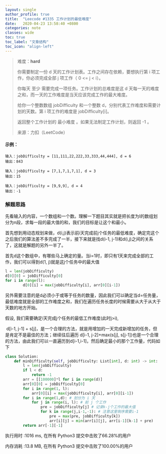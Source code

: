 ```yaml
---
layout: single
author_profile: true
title:  "Leecode #1335 工作计划的最低难度"
date:   2020-04-23 13:58:40 +0800
categories: note
classes: wide
toc: true
toc_label: "文章结构"
toc_icon: "align-left"
---
```


> 难度：**hard**
>
> 你需要制定一份 d 天的工作计划表。工作之间存在依赖，要想执行第 i 项工作，你必须完成全部 j 项工作（ 0 <= j < i）。
>
> 你每天 至少 需要完成一项任务。工作计划的总难度是这 d 天每一天的难度之和，而一天的工作难度是当天应该完成工作的最大难度。
>
> 给你一个整数数组 jobDifficulty 和一个整数 d，分别代表工作难度和需要计划的天数。第 i 项工作的难度是 jobDifficulty[i]。
>
> 返回整个工作计划的 最小难度 。如果无法制定工作计划，则返回 -1 。
>
> 来源：力扣（LeetCode）

#### 示例：

```
输入：jobDifficulty = [11,111,22,222,33,333,44,444], d = 6
输出：843
```

```
输入：jobDifficulty = [7,1,7,1,7,1], d = 3
输出：15
```

```
输入：jobDifficulty = [9,9,9], d = 4
输出：-1
```

### 解题思路

​	先看输入的内容，一个数组和一个数。理解一下题目其实就是把长度为l的数组划分为n段，求每一段的最大值的和，我们的目标是让这个和最小。

​	首先想到用动态规划来做，d(i,j)表示前i天完成前j个任务的最低难度，确定完这个之后我们的算法差不多完成了一半，接下来就是找d(i-1, j-1)和d(i,j)之间的关系了，这就是解题的另外一半了。

​	首先d这个数组中，有哪些马上确定的量。当i=1时，即只有1天来完成全部的工作，我们可以得到d(1, j)就是这j个任务中的最大值

```python
l = len(jobDifficulty)
d[0][0] = jobDifficulty[0]
for i in range(l):
		d[0][i] = max(jobDifficulty[i], arr[0][i-1])
```

另外需要注意的是d必须小于或等于任务的数量，因此我们可以确定当d=任务量，最低难度就是全部的工作难度之和，我们在遍历任务长度的时候需要从大于从大于天数的地方开始。

假设, 我们需要确定i天完成j个任务的最低工作难度(此时j>i), 

​	d[i-1, j-1] + s[j]，是一个合理的方法，就是用增加的一天完成新增加的任务，但是肯定不是最佳的方法；继续往后遍历 d[i-1, j-2]+max(s[j], s[j-1])也是一个合理的方法，由此我们可以一直遍历到d[i-1,i-1]，然后确定最小的那个工作量，代码如下

```python
class Solution:
    def minDifficulty(self, jobDifficulty: List[int], d: int) -> int:
        l = len(jobDifficulty)
        if l < d:
            return -1
        arr = [[100000]*l for i in range(d)]
        arr[0][0] = jobDifficulty[0]
        for i in range(1, l):
            arr[0][i] = max(jobDifficulty[i], arr[0][i-1])
        for i in range(1,d): # 划分为 i 天
            for j in range(i, l): # 前 j 个工作
                pre = jobDifficulty[j] # 记录k-j个工作的最大值
                for k in range(j,i-1,-1): # 注意这里倒序需要i-1
                    pre = max(pre, jobDifficulty[k])
                    arr[i][j] = min(arr[i][j], arr[i-1][k-1] + pre)
        return arr[-1][-1]
```



执行用时 :1016 ms, 在所有 Python3 提交中击败了66.28%的用户

内存消耗 :13.8 MB, 在所有 Python3 提交中击败了100.00%的用户

​	

